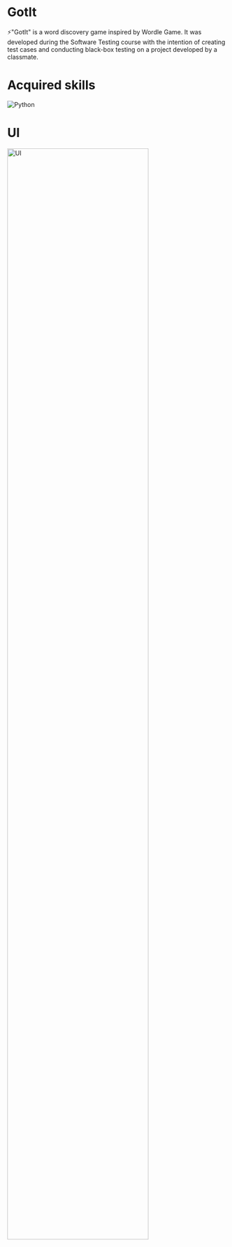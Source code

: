 # GotIt

⚡"GotIt" is a word discovery game inspired by Wordle Game. It was developed during the Software Testing course with the intention of creating test cases and conducting black-box testing on a project developed by a classmate.

# Acquired skills

![Python](https://img.shields.io/badge/-Python-0D1117?style=for-the-badge&logo=Python&labelColor=0D1117)&nbsp;

# UI 

<img src="https://uploaddeimagens.com.br/images/004/727/335/full/MacBook_Pro_16__-_3.png?1706647816" alt="UI" style="width: 80%;">
